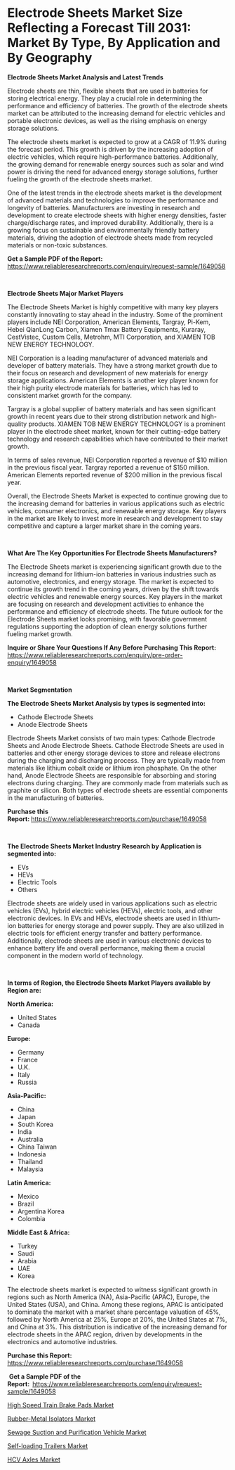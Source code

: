 <p><h1>Electrode Sheets Market Size Reflecting a Forecast Till 2031: Market By Type, By Application and By Geography</h1></p><p><strong>Electrode Sheets Market Analysis and Latest Trends</strong></p>
<p><p>Electrode sheets are thin, flexible sheets that are used in batteries for storing electrical energy. They play a crucial role in determining the performance and efficiency of batteries. The growth of the electrode sheets market can be attributed to the increasing demand for electric vehicles and portable electronic devices, as well as the rising emphasis on energy storage solutions.</p><p>The electrode sheets market is expected to grow at a CAGR of 11.9% during the forecast period. This growth is driven by the increasing adoption of electric vehicles, which require high-performance batteries. Additionally, the growing demand for renewable energy sources such as solar and wind power is driving the need for advanced energy storage solutions, further fueling the growth of the electrode sheets market.</p><p>One of the latest trends in the electrode sheets market is the development of advanced materials and technologies to improve the performance and longevity of batteries. Manufacturers are investing in research and development to create electrode sheets with higher energy densities, faster charge/discharge rates, and improved durability. Additionally, there is a growing focus on sustainable and environmentally friendly battery materials, driving the adoption of electrode sheets made from recycled materials or non-toxic substances.</p></p>
<p><strong>Get a Sample PDF of the Report:&nbsp;</strong> <a href="https://www.reliableresearchreports.com/enquiry/request-sample/1649058">https://www.reliableresearchreports.com/enquiry/request-sample/1649058</a></p>
<p>&nbsp;</p>
<p><strong>Electrode Sheets Major Market Players</strong></p>
<p><p>The Electrode Sheets Market is highly competitive with many key players constantly innovating to stay ahead in the industry. Some of the prominent players include NEI Corporation, American Elements, Targray, Pi-Kem, Hebei QianLong Carbon, Xiamen Tmax Battery Equipments, Kuraray, CestVistec, Custom Cells, Metrohm, MTI Corporation, and XIAMEN TOB NEW ENERGY TECHNOLOGY.</p><p>NEI Corporation is a leading manufacturer of advanced materials and developer of battery materials. They have a strong market growth due to their focus on research and development of new materials for energy storage applications. American Elements is another key player known for their high purity electrode materials for batteries, which has led to consistent market growth for the company.</p><p>Targray is a global supplier of battery materials and has seen significant growth in recent years due to their strong distribution network and high-quality products. XIAMEN TOB NEW ENERGY TECHNOLOGY is a prominent player in the electrode sheet market, known for their cutting-edge battery technology and research capabilities which have contributed to their market growth.</p><p>In terms of sales revenue, NEI Corporation reported a revenue of $10 million in the previous fiscal year. Targray reported a revenue of $150 million. American Elements reported revenue of $200 million in the previous fiscal year.</p><p>Overall, the Electrode Sheets Market is expected to continue growing due to the increasing demand for batteries in various applications such as electric vehicles, consumer electronics, and renewable energy storage. Key players in the market are likely to invest more in research and development to stay competitive and capture a larger market share in the coming years.</p></p>
<p>&nbsp;</p>
<p><strong>What Are The Key Opportunities For Electrode Sheets Manufacturers?</strong></p>
<p><p>The Electrode Sheets market is experiencing significant growth due to the increasing demand for lithium-ion batteries in various industries such as automotive, electronics, and energy storage. The market is expected to continue its growth trend in the coming years, driven by the shift towards electric vehicles and renewable energy sources. Key players in the market are focusing on research and development activities to enhance the performance and efficiency of electrode sheets. The future outlook for the Electrode Sheets market looks promising, with favorable government regulations supporting the adoption of clean energy solutions further fueling market growth.</p></p>
<p><strong>Inquire or Share Your Questions If Any Before Purchasing This Report:</strong> <a href="https://www.reliableresearchreports.com/enquiry/pre-order-enquiry/1649058">https://www.reliableresearchreports.com/enquiry/pre-order-enquiry/1649058</a></p>
<p>&nbsp;</p>
<p><strong>Market Segmentation</strong></p>
<p><strong>The Electrode Sheets Market Analysis by types is segmented into:</strong></p>
<p><ul><li>Cathode Electrode Sheets</li><li>Anode Electrode Sheets</li></ul></p>
<p><p>Electrode Sheets Market consists of two main types: Cathode Electrode Sheets and Anode Electrode Sheets. Cathode Electrode Sheets are used in batteries and other energy storage devices to store and release electrons during the charging and discharging process. They are typically made from materials like lithium cobalt oxide or lithium iron phosphate. On the other hand, Anode Electrode Sheets are responsible for absorbing and storing electrons during charging. They are commonly made from materials such as graphite or silicon. Both types of electrode sheets are essential components in the manufacturing of batteries.</p></p>
<p><strong>Purchase this Report:&nbsp;</strong><a href="https://www.reliableresearchreports.com/purchase/1649058">https://www.reliableresearchreports.com/purchase/1649058</a></p>
<p>&nbsp;</p>
<p><strong>The Electrode Sheets Market Industry Research by Application is segmented into:</strong></p>
<p><ul><li>EVs</li><li>HEVs</li><li>Electric Tools</li><li>Others</li></ul></p>
<p><p>Electrode sheets are widely used in various applications such as electric vehicles (EVs), hybrid electric vehicles (HEVs), electric tools, and other electronic devices. In EVs and HEVs, electrode sheets are used in lithium-ion batteries for energy storage and power supply. They are also utilized in electric tools for efficient energy transfer and battery performance. Additionally, electrode sheets are used in various electronic devices to enhance battery life and overall performance, making them a crucial component in the modern world of technology.</p></p>
<p>&nbsp;</p>
<p><strong>In terms of Region, the Electrode Sheets Market Players available by Region are:</strong></p>
<p>
    <p> <strong> North America: </strong>
        <ul>
            <li>United States</li>
            <li>Canada</li>
        </ul>
        </p> 
    <p> <strong> Europe: </strong>
        <ul>
            <li>Germany</li>
            <li>France</li>
            <li>U.K.</li>
            <li>Italy</li>
            <li>Russia</li>
        </ul>
        </p> 
    <p> <strong> Asia-Pacific: </strong>
        <ul>
            <li>China</li>
            <li>Japan</li>
            <li>South Korea</li>
            <li>India</li>
            <li>Australia</li>
            <li>China Taiwan</li>
            <li>Indonesia</li>
            <li>Thailand</li>
            <li>Malaysia</li>
        </ul>
        </p> 
    <p> <strong> Latin America: </strong>
        <ul>
            <li>Mexico</li>
            <li>Brazil</li>
            <li>Argentina Korea</li>
            <li>Colombia</li>
        </ul>
        </p> 
    <p> <strong> Middle East & Africa: </strong>
        <ul>
            <li>Turkey</li>
            <li>Saudi</li>
            <li>Arabia</li>
            <li>UAE</li>
            <li>Korea</li>
        </ul>
    </p>
    </p>
<p><p>The electrode sheets market is expected to witness significant growth in regions such as North America (NA), Asia-Pacific (APAC), Europe, the United States (USA), and China. Among these regions, APAC is anticipated to dominate the market with a market share percentage valuation of 45%, followed by North America at 25%, Europe at 20%, the United States at 7%, and China at 3%. This distribution is indicative of the increasing demand for electrode sheets in the APAC region, driven by developments in the electronics and automotive industries.</p></p>
<p><strong>Purchase this Report: </strong><a href="https://www.reliableresearchreports.com/purchase/1649058">https://www.reliableresearchreports.com/purchase/1649058</a></p>
<p>&nbsp;<strong>Get a Sample PDF of the Report:&nbsp;&nbsp;</strong><a href="https://www.reliableresearchreports.com/enquiry/request-sample/1649058">https://www.reliableresearchreports.com/enquiry/request-sample/1649058</a></p>
<p><strong></strong></p>
<p><p><a href="https://medium.com/@williefields7566/high-speed-train-brake-pads-market-trends-and-market-analysis-forecasted-for-period-2024-2031-990079d4768c">High Speed Train Brake Pads Market</a></p><p><a href="https://medium.com/@bethelokon998/rubber-metal-isolators-market-size-market-outlook-and-market-forecast-2024-to-2031-9e9e136c5093">Rubber-Metal Isolators Market</a></p><p><a href="https://medium.com/@williefields7566/sewage-suction-and-purification-vehicle-nbsp-market-focuses-on-market-share-size-and-projected-54e0cc14ecde">Sewage Suction and Purification Vehicle Market</a></p><p><a href="https://medium.com/@paulmcglynn6456/self-loading-trailers-nbsp-market-focuses-on-market-share-size-and-projected-forecast-till-2031-2dd8f91c7473">Self-loading Trailers Market</a></p><p><a href="https://medium.com/@paulmcglynn6456/hcv-axles-market-size-market-outlook-and-market-forecast-2024-to-2031-1202b54a61bb">HCV Axles Market</a></p></p>